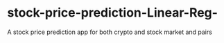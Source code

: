 # stock-price-prediction-Linear-Reg-
A stock price prediction app for both crypto and stock market and pairs
